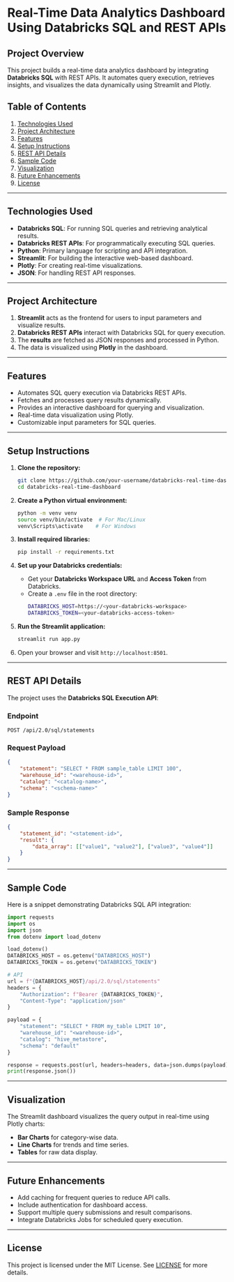 # Real-Time Data Analytics Dashboard Using Databricks SQL and REST APIs

## Project Overview
This project builds a real-time data analytics dashboard by integrating **Databricks SQL** with REST APIs. It automates query execution, retrieves insights, and visualizes the data dynamically using Streamlit and Plotly.

## Table of Contents
1. [Technologies Used](#technologies-used)
2. [Project Architecture](#project-architecture)
3. [Features](#features)
4. [Setup Instructions](#setup-instructions)
5. [REST API Details](#rest-api-details)
6. [Sample Code](#sample-code)
7. [Visualization](#visualization)
8. [Future Enhancements](#future-enhancements)
9. [License](#license)

---

## Technologies Used
- **Databricks SQL**: For running SQL queries and retrieving analytical results.
- **Databricks REST APIs**: For programmatically executing SQL queries.
- **Python**: Primary language for scripting and API integration.
- **Streamlit**: For building the interactive web-based dashboard.
- **Plotly**: For creating real-time visualizations.
- **JSON**: For handling REST API responses.

---

## Project Architecture
    
1. **Streamlit** acts as the frontend for users to input parameters and visualize results.
2. **Databricks REST APIs** interact with Databricks SQL for query execution.
3. The **results** are fetched as JSON responses and processed in Python.
4. The data is visualized using **Plotly** in the dashboard.

---

## Features
- Automates SQL query execution via Databricks REST APIs.
- Fetches and processes query results dynamically.
- Provides an interactive dashboard for querying and visualization.
- Real-time data visualization using Plotly.
- Customizable input parameters for SQL queries.

---

## Setup Instructions

1. **Clone the repository:**
   ```bash
   git clone https://github.com/your-username/databricks-real-time-dashboard.git
   cd databricks-real-time-dashboard
   ```

2. **Create a Python virtual environment:**
   ```bash
   python -m venv venv
   source venv/bin/activate  # For Mac/Linux
   venv\Scripts\activate    # For Windows
   ```

3. **Install required libraries:**
   ```bash
   pip install -r requirements.txt
   ```

4. **Set up your Databricks credentials:**
   - Get your **Databricks Workspace URL** and **Access Token** from Databricks.
   - Create a `.env` file in the root directory:
     ```bash
     DATABRICKS_HOST=https://<your-databricks-workspace>
     DATABRICKS_TOKEN=<your-databricks-access-token>
     ```

5. **Run the Streamlit application:**
   ```bash
   streamlit run app.py
   ```

6. Open your browser and visit `http://localhost:8501`.

---

## REST API Details
The project uses the **Databricks SQL Execution API**:

### Endpoint
```
POST /api/2.0/sql/statements
```

### Request Payload
```json
{
    "statement": "SELECT * FROM sample_table LIMIT 100",
    "warehouse_id": "<warehouse-id>",
    "catalog": "<catalog-name>",
    "schema": "<schema-name>"
}
```

### Sample Response
```json
{
    "statement_id": "<statement-id>",
    "result": {
        "data_array": [["value1", "value2"], ["value3", "value4"]]
    }
}
```

---

## Sample Code
Here is a snippet demonstrating Databricks SQL API integration:

```python
import requests
import os
import json
from dotenv import load_dotenv

load_dotenv()
DATABRICKS_HOST = os.getenv("DATABRICKS_HOST")
DATABRICKS_TOKEN = os.getenv("DATABRICKS_TOKEN")

# API
url = f"{DATABRICKS_HOST}/api/2.0/sql/statements"
headers = {
    "Authorization": f"Bearer {DATABRICKS_TOKEN}",
    "Content-Type": "application/json"
}

payload = {
    "statement": "SELECT * FROM my_table LIMIT 10",
    "warehouse_id": "<warehouse-id>",
    "catalog": "hive_metastore",
    "schema": "default"
}

response = requests.post(url, headers=headers, data=json.dumps(payload))
print(response.json())
```

---

## Visualization
The Streamlit dashboard visualizes the query output in real-time using Plotly charts:

- **Bar Charts** for category-wise data.
- **Line Charts** for trends and time series.
- **Tables** for raw data display.

---

## Future Enhancements
- Add caching for frequent queries to reduce API calls.
- Include authentication for dashboard access.
- Support multiple query submissions and result comparisons.
- Integrate Databricks Jobs for scheduled query execution.

---

## License
This project is licensed under the MIT License. See [LICENSE](LICENSE) for more details.
